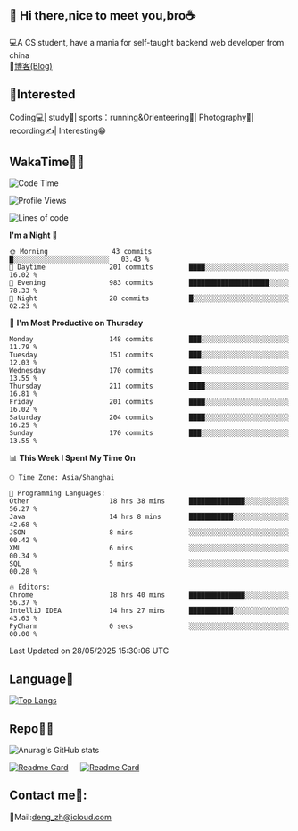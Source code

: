 👋 Hi there,nice to meet you,bro☕
---
💻A CS student, have a mania for self-taught backend web developer from china   
📌[博客(Blog)](https://github.com/HealUP/MyBlog)

 <!-- waka-box start -->
 <!-- waka-box end -->
 
🧲**Interested**
--
Coding💻| study📖| sports：running&Orienteering🏃‍| Photography📸| recording✍️| Interesting😁

WakaTime👨‍💻
---
<!--START_SECTION:waka-->
![Code Time](http://img.shields.io/badge/Code%20Time-3%2C067%20hrs%2030%20mins-blue)

![Profile Views](http://img.shields.io/badge/Profile%20Views-0-blue)

![Lines of code](https://img.shields.io/badge/From%20Hello%20World%20I%27ve%20Written-205.1%20thousand%20lines%20of%20code-blue)

**I'm a Night 🦉** 

```text
🌞 Morning                43 commits          █░░░░░░░░░░░░░░░░░░░░░░░░   03.43 % 
🌆 Daytime                201 commits         ████░░░░░░░░░░░░░░░░░░░░░   16.02 % 
🌃 Evening                983 commits         ████████████████████░░░░░   78.33 % 
🌙 Night                  28 commits          █░░░░░░░░░░░░░░░░░░░░░░░░   02.23 % 
```
📅 **I'm Most Productive on Thursday** 

```text
Monday                   148 commits         ███░░░░░░░░░░░░░░░░░░░░░░   11.79 % 
Tuesday                  151 commits         ███░░░░░░░░░░░░░░░░░░░░░░   12.03 % 
Wednesday                170 commits         ███░░░░░░░░░░░░░░░░░░░░░░   13.55 % 
Thursday                 211 commits         ████░░░░░░░░░░░░░░░░░░░░░   16.81 % 
Friday                   201 commits         ████░░░░░░░░░░░░░░░░░░░░░   16.02 % 
Saturday                 204 commits         ████░░░░░░░░░░░░░░░░░░░░░   16.25 % 
Sunday                   170 commits         ███░░░░░░░░░░░░░░░░░░░░░░   13.55 % 
```


📊 **This Week I Spent My Time On** 

```text
🕑︎ Time Zone: Asia/Shanghai

💬 Programming Languages: 
Other                    18 hrs 38 mins      ██████████████░░░░░░░░░░░   56.27 % 
Java                     14 hrs 8 mins       ███████████░░░░░░░░░░░░░░   42.68 % 
JSON                     8 mins              ░░░░░░░░░░░░░░░░░░░░░░░░░   00.42 % 
XML                      6 mins              ░░░░░░░░░░░░░░░░░░░░░░░░░   00.34 % 
SQL                      5 mins              ░░░░░░░░░░░░░░░░░░░░░░░░░   00.28 % 

🔥 Editors: 
Chrome                   18 hrs 40 mins      ██████████████░░░░░░░░░░░   56.37 % 
IntelliJ IDEA            14 hrs 27 mins      ███████████░░░░░░░░░░░░░░   43.63 % 
PyCharm                  0 secs              ░░░░░░░░░░░░░░░░░░░░░░░░░   00.00 % 
```


 Last Updated on 28/05/2025 15:30:06 UTC
<!--END_SECTION:waka-->

Language🚀
---
[![Top Langs](https://github-readme-stats.vercel.app/api/top-langs/?username=HealUP&layout=compact&hide_border=true)](https://github.com/HealUP)

Repo🧑‍💻
---
![Anurag's GitHub stats](https://github-readme-stats.vercel.app/api?username=HealUP&count_private=true&show_icons=true&theme=gruvbox&hide_border=true) 

[![Readme Card](https://github-readme-stats.vercel.app/api/pin/?username=HealUP&repo=InternetEy&theme=transparent)](https://github.com/HealUP/InternetEy) &emsp;
[![Readme Card](https://github-readme-stats.vercel.app/api/pin/?username=HealUP&repo=CampusExperience&theme=transparent)](https://github.com/HealUP/CampusExperience)


Contact me📱:
---
📮Mail:deng_zh@icloud.com  
